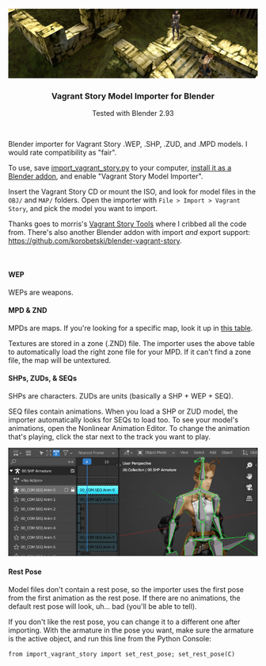 <p align=center>
  <img src="img/frontispiece.jpg">
</p>

<h3 align=center>Vagrant Story Model Importer for Blender</h3>

<p align=center>Tested with Blender 2.93</p>

<br>

Blender importer for
Vagrant Story .WEP, .SHP, .ZUD, and .MPD models.
I would rate compatibility as "fair".

To use, save
[import_vagrant_story.py](https://raw.githubusercontent.com/scurest/VagrantStoryImporter/master/import_vagrant_story.py)
to your computer,
[install it as a Blender addon](https://blender.stackexchange.com/a/1689),
and enable "Vagrant Story Model Importer".

Insert the Vagrant Story CD or mount the ISO,
and look for model files in the `OBJ/` and `MAP/` folders.
Open the importer with `File > Import > Vagrant Story`,
and pick the model you want to import.

Thanks goes to morris's
[Vagrant Story Tools](https://github.com/morris/vstools)
where I cribbed all the code from.
There's also another Blender addon
with import *and* export support:
https://github.com/korobetski/blender-vagrant-story.

<br>

#### WEP

WEPs are weapons.


#### MPD & ZND

MPDs are maps.
If you're looking for a specific map,
look it up in
[this table](https://datacrystal.romhacking.net/wiki/Vagrant_Story:rooms_list).

Textures are stored in a zone (.ZND) file.
The importer uses the above table
to automatically load the right zone file
for your MPD.
If it can't find a zone file,
the map will be untextured.


#### SHPs, ZUDs, & SEQs

SHPs are characters.
ZUDs are units
(basically a SHP + WEP + SEQ).

SEQ files contain animations.
When you load a SHP or ZUD model,
the importer automatically looks for SEQs
to load too.
To see your model's animations,
open the Nonlinear Animation Editor.
To change the animation that's playing,
click the star
next to the track you want to play.

![](img/nla.png)


#### Rest Pose

Model files don't contain a rest pose,
so the importer uses the first pose
from the first animation
as the rest pose.
If there are no animations,
the default rest pose will look,
uh... bad (you'll be able to tell).

If you don't like the rest pose,
you can change it to a different one
after importing.
With the armature in the pose you want,
make sure the armature is the active object,
and run this line from the Python Console:

    from import_vagrant_story import set_rest_pose; set_rest_pose(C)


